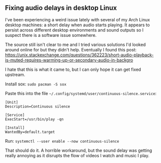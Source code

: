 ## Fixing audio delays in desktop Linux

I've been experiencing a weird issue lately with several of my Arch Linux desktop machines: a short delay when audio starts playing. It appears to persist across different desktop environments and sound outputs so I suspect there is a software issue somewhere.

The source still isn't clear to me and I tried various solutions I'd looked around online for but they didn't help. Eventually I found this post: https://unix.stackexchange.com/questions/362223/short-audio-playback-is-muted-requires-warming-up-or-secondary-audio-in-backgro

I hate that this is what it came to, but I can only hope it can get fixed upstream.

Install sox: `sudo pacman -S sox`

Paste this into the file `~/.config/systemd/user/continuous-silence.service`:
```
[Unit]
Description=Continuous silence

[Service]
ExecStart=/usr/bin/play -qn

[Install]
WantedBy=default.target
``` 

Run: `systemctl --user enable --now continuous-silence`

That should do it. A horrible workaround, but the sound delay was getting really annoying as it disrupts the flow of videos I watch and music I play.


